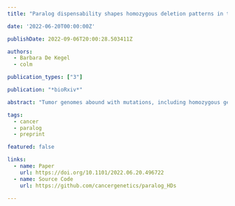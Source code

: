 ```yaml
---
title: "Paralog dispensability shapes homozygous deletion patterns in tumor genomes"

date: '2022-06-20T00:00:00Z'

publishDate: 2022-09-06T20:00:28.503411Z

authors: 
  - Barbara De Kegel
  - colm

publication_types: ["3"]

publication: "*bioRxiv*"

abstract: "Tumor genomes abound with mutations, including homozygous gene deletions, suggesting that tumors are robust to genetic perturbation. In model organisms and cancer cell lines, paralogs have been shown to contribute substantially to genetic robustness – they are generally more dispensable for growth than singletons. Here, by analyzing copy number profiles of >10,000 tumors, we test the hypothesis that the increased dispensability of paralogs shapes tumor genome evolution. We find that paralogs are more likely to be homozygously deleted and that this cannot be explained by other factors known to influence copy number variation. Furthermore, features that influence paralog dispensability in cancer cell lines correlate with paralog deletion frequency in tumors. Finally, paralogs that are broadly essential in cancer cell lines are less frequently deleted in tumors than non-essential paralogs. Overall our results suggest that homozygous deletions of paralogs are more frequently observed in tumor genomes because paralogs are more dispensable."

tags:
  - cancer
  - paralog
  - preprint

featured: false

links:
  - name: Paper
    url: https://doi.org/10.1101/2022.06.20.496722
  - name: Source Code
    url: https://github.com/cancergenetics/paralog_HDs

---
```


